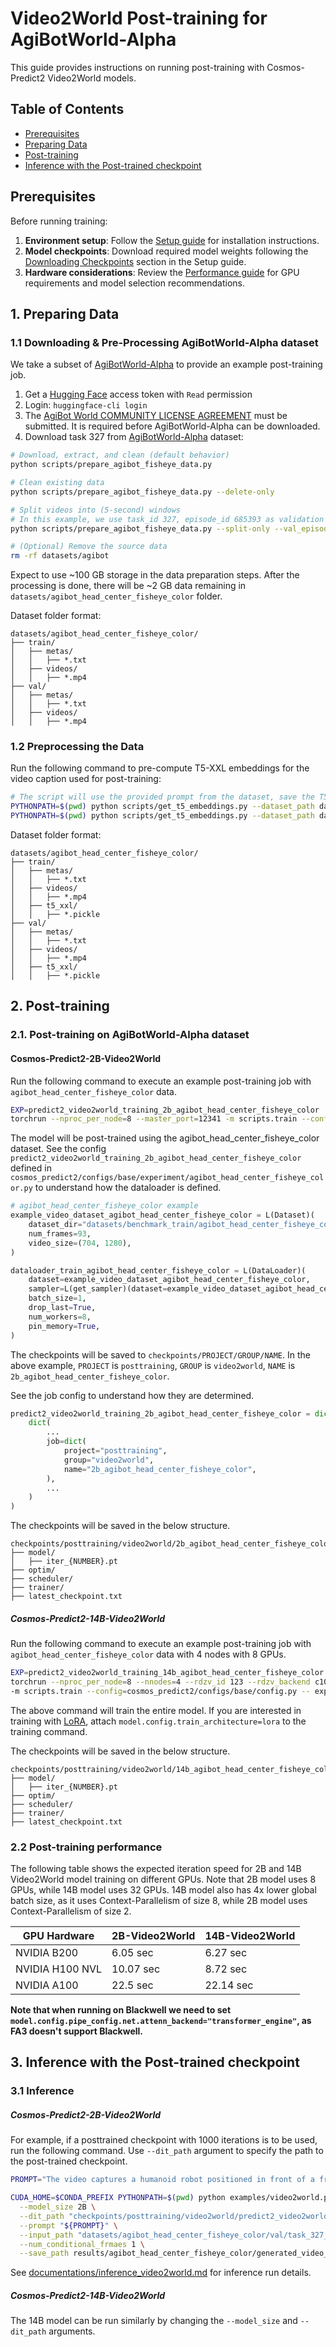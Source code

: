 # Video2World Post-training for AgiBotWorld-Alpha

This guide provides instructions on running post-training with Cosmos-Predict2 Video2World models.

## Table of Contents
- [Prerequisites](#prerequisites)
- [Preparing Data](#1-preparing-data)
- [Post-training](#2-post-training)
- [Inference with the Post-trained checkpoint](#3-inference-with-the-post-trained-checkpoint)

## Prerequisites

Before running training:

1. **Environment setup**: Follow the [Setup guide](setup.md) for installation instructions.
2. **Model checkpoints**: Download required model weights following the [Downloading Checkpoints](setup.md#downloading-checkpoints) section in the Setup guide.
3. **Hardware considerations**: Review the [Performance guide](performance.md) for GPU requirements and model selection recommendations.


## 1. Preparing Data
### 1.1 Downloading & Pre-Processing AgiBotWorld-Alpha dataset

We take a subset of [AgiBotWorld-Alpha](https://huggingface.co/datasets/agibot-world/AgiBotWorld-Alpha) to provide an example post-training job.
1. Get a [Hugging Face](https://huggingface.co/settings/tokens) access token with `Read` permission
2. Login: `huggingface-cli login`
3. The [AgiBot World COMMUNITY LICENSE AGREEMENT](https://huggingface.co/datasets/agibot-world/AgiBotWorld-Alpha) must be submitted. It is required before AgiBotWorld-Alpha can be downloaded.
4. Download task 327 from [AgiBotWorld-Alpha](https://huggingface.co/datasets/agibot-world/AgiBotWorld-Alpha) dataset:
```bash
# Download, extract, and clean (default behavior)
python scripts/prepare_agibot_fisheye_data.py

# Clean existing data
python scripts/prepare_agibot_fisheye_data.py --delete-only

# Split videos into (5-second) windows
# In this example, we use task_id 327, episode_id 685393 as validation data
python scripts/prepare_agibot_fisheye_data.py --split-only --val_episode_ids 685393

# (Optional) Remove the source data
rm -rf datasets/agibot
```

Expect to use ~100 GB storage in the data preparation steps.
After the processing is done, there will be ~2 GB data remaining in `datasets/agibot_head_center_fisheye_color` folder.

Dataset folder format:
```
datasets/agibot_head_center_fisheye_color/
├── train/
│   ├── metas/
│   │   ├── *.txt
│   ├── videos/
│   │   ├── *.mp4
├── val/
│   ├── metas/
│   │   ├── *.txt
│   ├── videos/
│   │   ├── *.mp4
```


### 1.2 Preprocessing the Data

Run the following command to pre-compute T5-XXL embeddings for the video caption used for post-training:
```bash
# The script will use the provided prompt from the dataset, save the T5-XXL embeddings in pickle format.
PYTHONPATH=$(pwd) python scripts/get_t5_embeddings.py --dataset_path datasets/agibot_head_center_fisheye_color/train
PYTHONPATH=$(pwd) python scripts/get_t5_embeddings.py --dataset_path datasets/agibot_head_center_fisheye_color/val
```

Dataset folder format:
```
datasets/agibot_head_center_fisheye_color/
├── train/
│   ├── metas/
│   │   ├── *.txt
│   ├── videos/
│   │   ├── *.mp4
│   ├── t5_xxl/
│   │   ├── *.pickle
├── val/
│   ├── metas/
│   │   ├── *.txt
│   ├── videos/
│   │   ├── *.mp4
│   ├── t5_xxl/
│   │   ├── *.pickle
```

## 2. Post-training
### 2.1. Post-training on AgiBotWorld-Alpha dataset
#### Cosmos-Predict2-2B-Video2World

Run the following command to execute an example post-training job with `agibot_head_center_fisheye_color` data.
```bash
EXP=predict2_video2world_training_2b_agibot_head_center_fisheye_color
torchrun --nproc_per_node=8 --master_port=12341 -m scripts.train --config=cosmos_predict2/configs/base/config.py -- experiment=${EXP}
```

The model will be post-trained using the agibot_head_center_fisheye_color dataset.
See the config `predict2_video2world_training_2b_agibot_head_center_fisheye_color` defined in `cosmos_predict2/configs/base/experiment/agibot_head_center_fisheye_color.py` to understand how the dataloader is defined.
```python
# agibot_head_center_fisheye_color example
example_video_dataset_agibot_head_center_fisheye_color = L(Dataset)(
    dataset_dir="datasets/benchmark_train/agibot_head_center_fisheye_color",
    num_frames=93,
    video_size=(704, 1280),
)

dataloader_train_agibot_head_center_fisheye_color = L(DataLoader)(
    dataset=example_video_dataset_agibot_head_center_fisheye_color,
    sampler=L(get_sampler)(dataset=example_video_dataset_agibot_head_center_fisheye_color),
    batch_size=1,
    drop_last=True,
    num_workers=8,
    pin_memory=True,
)
```

The checkpoints will be saved to `checkpoints/PROJECT/GROUP/NAME`.
In the above example, `PROJECT` is `posttraining`, `GROUP` is `video2world`, `NAME` is `2b_agibot_head_center_fisheye_color`.

See the job config to understand how they are determined.
```python
predict2_video2world_training_2b_agibot_head_center_fisheye_color = dict(
    dict(
        ...
        job=dict(
            project="posttraining",
            group="video2world",
            name="2b_agibot_head_center_fisheye_color",
        ),
        ...
    )
)
```

The checkpoints will be saved in the below structure.
```
checkpoints/posttraining/video2world/2b_agibot_head_center_fisheye_color/checkpoints/
├── model/
│   ├── iter_{NUMBER}.pt
├── optim/
├── scheduler/
├── trainer/
├── latest_checkpoint.txt
```

##### Cosmos-Predict2-14B-Video2World

Run the following command to execute an example post-training job with `agibot_head_center_fisheye_color` data with 4 nodes with 8 GPUs.
```bash
EXP=predict2_video2world_training_14b_agibot_head_center_fisheye_color
torchrun --nproc_per_node=8 --nnodes=4 --rdzv_id 123 --rdzv_backend c10d --rdzv_endpoint $MASTER_ADDR:1234 \
-m scripts.train --config=cosmos_predict2/configs/base/config.py -- experiment=${EXP}
```

The above command will train the entire model. If you are interested in training with [LoRA](https://arxiv.org/abs/2106.09685), attach `model.config.train_architecture=lora` to the training command.

The checkpoints will be saved in the below structure.  
```
checkpoints/posttraining/video2world/14b_agibot_head_center_fisheye_color/checkpoints/
├── model/
│   ├── iter_{NUMBER}.pt
├── optim/
├── scheduler/
├── trainer/
├── latest_checkpoint.txt
```

### 2.2 Post-training performance

The following table shows the expected iteration speed for 2B and 14B Video2World model training on different GPUs.
Note that 2B model uses 8 GPUs, while 14B model uses 32 GPUs. 14B model also has 4x lower global batch size, as it uses Context-Parallelism of size 8, while 2B model uses Context-Parallelism of size 2.

| GPU Hardware    | 2B-Video2World | 14B-Video2World |
|-----------------|----------------|-----------------|
| NVIDIA B200     | 6.05 sec       | 6.27 sec        |
| NVIDIA H100 NVL | 10.07 sec      | 8.72 sec        |
| NVIDIA A100     | 22.5 sec       | 22.14 sec       |

**Note that when running on Blackwell we need to set `model.config.pipe_config.net.attenn_backend="transformer_engine"`, as FA3 doesn't support Blackwell.**

## 3. Inference with the Post-trained checkpoint
### 3.1 Inference
##### Cosmos-Predict2-2B-Video2World

For example, if a posttrained checkpoint with 1000 iterations is to be used, run the following command.
Use `--dit_path` argument to specify the path to the post-trained checkpoint.

```bash
PROMPT="The video captures a humanoid robot positioned in front of a fruit stand in a supermarket environment. The robot's right arm extends downward, reaching for a shiitake mushroom on the shelf. The arm carefully grasps the mushroom, lifting it towards the robot's body. The surrounding environment includes a shopping cart with a clear plastic bag and a red handle, as well as various fruits and vegetables displayed on the shelves. The robot's task is to retrieve items from the supermarket shelves, and this frame shows the initial step of picking up a shiitake mushroom."

CUDA_HOME=$CONDA_PREFIX PYTHONPATH=$(pwd) python examples/video2world.py \
  --model_size 2B \
  --dit_path "checkpoints/posttraining/video2world/predict2_video2world_training_2b_agibot_head_center_fisheye_color/checkpoints/model/iter_000001000.pt" \
  --prompt "${PROMPT}" \
  --input_path "datasets/agibot_head_center_fisheye_color/val/task_327_episode_685393_window_0_frame_0-149.mp4" \
  --num_conditional_frmaes 1 \
  --save_path results/agibot_head_center_fisheye_color/generated_video_2b.mp4
```

See [documentations/inference_video2world.md](documentations/inference_video2world.md) for inference run details.

##### Cosmos-Predict2-14B-Video2World

The 14B model can be run similarly by changing the `--model_size` and `--dit_path` arguments.
